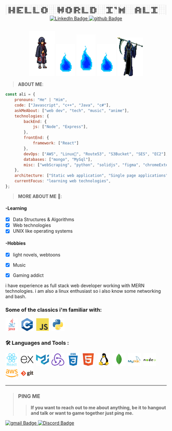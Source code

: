 <div id="header" align="center">
    <img src="https://github.com/AbyerAli/myContent/blob/main/helloWorldAli.png" alt="Names ALI"/>
    <div id="badges">
    <a href="https://www.linkedin.com/in/ali-abyer-nasir-05410a202/">
      <img src="https://img.shields.io/badge/LinkedIn-blue?style=for-the-badge&logo=linkedin&logoColor=white" alt="LinkedIn Badge"/>
    </a>
    <a href="https://github.com/AbyerAli">
      <img src="https://img.shields.io/badge/Github-black?style=for-the-badge&logo=github&logoColor=white" alt="github Badge"/>
    </a>
  </div>
  <img src="https://komarev.com/ghpvc/?username=AbyerAli&style=flat-square&color=blue" alt=""/>
  </div>
  <p align="center">
      <img alt="Light" src="https://github.com/AbyerAli/myContent/blob/main/5Mys.gif" width="80px" height="140px">
      <img alt="Dark" src="https://github.com/AbyerAli/myContent/blob/main/fireBlue.gif" width="60px" height="100px">
      <img alt="Dark" src="https://github.com/AbyerAli/myContent/blob/main/fireBlue.gif" width="60px" height="130px">
      <img alt="Dark" src="https://github.com/AbyerAli/myContent/blob/main/fireBlue.gif" width="60px" height="100px">
      <img alt="Dark" src="https://github.com/AbyerAli/myContent/blob/main/LV42.gif" width="80px" height="120px">    
  </p>
  
  > **ABOUT ME**:
  
  ```js
  const ali = {
      pronouns: "He" | "Him",
      code: ["Javascript", "c++", "Java", "c#"],
      askMeAbout: ["web dev", "tech", "music", "anime"],
      technologies: {
          backEnd: {
              js: ["Node", "Express"],
          },
          frontEnd: {
              framework: ["React"]
          },
          devOps: ["AWS", "Linux🐧", "Route53", "S3Bucket", "SES", "EC2"],
          databases: ["mongo", "MySql"],
          misc: ["webScraping", "python", "solidjs", "figma", "chromeExtentions", "GNU linux"]
      },
      architecture: ["Static web application", "Single page applications"],
      currentFocus: "learning web technologies",
  };
  ```
  > **MORE ABOUT ME** 💬:
  
  #### -Learning
  
  - [x] Data Structures & Algorithms
  - [x] Web technologies
  - [x] UNIX like operating systems
  
  #### -Hobbies
  
  - [x] light novels, webtoons
  - [x] Music
  - [x] Gaming addict
  
  
  i have experience as full stack web developer working with MERN technologies.
  i am also a linux enthusiast so i also know some networking and bash.
  ### Some of the classics i'm familiar with:
  <div align="left">
    <img src="https://github.com/devicons/devicon/blob/master/icons/java/java-original-wordmark.svg" title="Java" alt="Java" width="40" height="40"/>&nbsp;
    <img src="https://github.com/devicons/devicon/blob/master/icons/cplusplus/cplusplus-original.svg" title="c++" alt="c++" width="40" height="40"/>&nbsp;
    <img src="https://github.com/devicons/devicon/blob/master/icons/javascript/javascript-original.svg" title="JavaScript" alt="JavaScript" width="40" height="40"/>&nbsp;
    <img src="https://github.com/devicons/devicon/blob/master/icons/python/python-original.svg" title="python" alt="python" width="40" height="40"/>&nbsp;
  </div> 
  
  ### :hammer_and_wrench: Languages and Tools :
  
<div align="left">
    <img src="https://github.com/devicons/devicon/blob/master/icons/react/react-original-wordmark.svg" title="React" alt="React" width="40" height="40"/>&nbsp;
    <img src="https://github.com/devicons/devicon/blob/master/icons/express/express-original.svg" title="expressjs" alt="expressjs" width="40" height="40"/>&nbsp;
    <img src="https://github.com/devicons/devicon/blob/master/icons/materialui/materialui-original.svg" title="Material UI" alt="Material UI" width="40" height="40"/>&nbsp;
    <img src="https://github.com/devicons/devicon/blob/master/icons/redux/redux-original.svg" title="Redux" alt="Redux " width="40" height="40"/>&nbsp;
    <img src="https://github.com/devicons/devicon/blob/master/icons/css3/css3-plain-wordmark.svg"  title="CSS3" alt="CSS" width="40" height="40"/>&nbsp;
    <img src="https://github.com/devicons/devicon/blob/master/icons/html5/html5-original.svg" title="HTML5" alt="HTML" width="40" height="40"/>&nbsp;
    <img src="https://github.com/devicons/devicon/blob/master/icons/linux/linux-original.svg" title="linux" alt="linux" width="40" height="40"/>&nbsp;
    <img src="https://github.com/devicons/devicon/blob/master/icons/mongodb/mongodb-original.svg" title="mongodb"  alt="mongodb" width="40" height="40"/>&nbsp;
    <img src="https://github.com/devicons/devicon/blob/master/icons/mysql/mysql-original-wordmark.svg" title="MySQL"  alt="MySQL" width="40" height="40"/>&nbsp;
    <img src="https://github.com/devicons/devicon/blob/master/icons/nodejs/nodejs-original-wordmark.svg" title="NodeJS" alt="NodeJS" width="40" height="40"/>&nbsp;
    <img src="https://github.com/devicons/devicon/blob/master/icons/amazonwebservices/amazonwebservices-plain-wordmark.svg" title="AWS" alt="AWS" width="40" height="40"/>&nbsp;
    <img src="https://github.com/devicons/devicon/blob/master/icons/git/git-original-wordmark.svg" title="Git" **alt="Git" width="40" height="40"/>
</div>

<hr />

> ### PING ME 
> > **If you want to reach out to me about anything, be it to hangout and talk or want to game together just ping me.**

<a href="https://i.pinimg.com/564x/2a/d6/60/2ad660d32ef1eca82bccc67e1ed9d37b.jpg">
    <img src="https://img.shields.io/badge/Gmail-aliabyernasir2%40gmail.com-lightgrey" height="30px" alt="gmail Badge"/>
</a>
<a href="https://i.pinimg.com/564x/2a/d6/60/2ad660d32ef1eca82bccc67e1ed9d37b.jpg">
    <img src="https://img.shields.io/badge/Discord-Mephistopheles%235545-lightgrey" height="30px" alt="Discord Badge"/>
</a>
        
  <!---
  AbyerAli/AbyerAli is a ✨ special ✨ repository because its `README.md` (this file) appears on your GitHub profile.
  You can click the Preview link to take a look at your changes.
  &nbsp; &nbsp; &nbsp; &nbsp; &nbsp; &nbsp; &nbsp; &nbsp; &nbsp; &nbsp; &nbsp; &nbsp; &nbsp;
  ---> 
